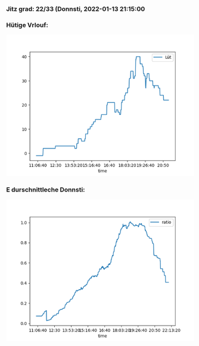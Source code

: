 ### Jitz grad: 22/33 (Donnsti, 2022-01-13 21:15:00

### Hütige Vrlouf:
![Graph](Today.png)

### E durschnittleche Donnsti:
![Graph](Donnsti.png)